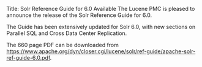 Title: Solr Reference Guide for 6.0 Available
The Lucene PMC is pleased to announce the release of the Solr Reference Guide for 6.0.

The Guide has been extensively updated for Solr 6.0, with new sections on Parallel SQL and Cross Data Center Replication.

The 660 page PDF can be downloaded from <https://www.apache.org/dyn/closer.cgi/lucene/solr/ref-guide/apache-solr-ref-guide-6.0.pdf>.


